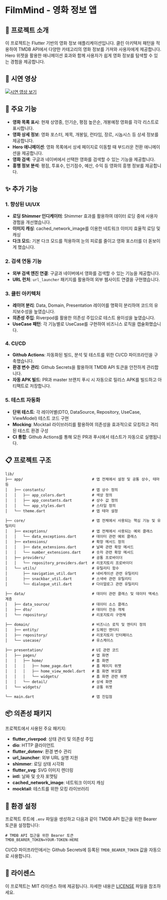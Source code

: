 # FilmMind - 영화 정보 앱

## 📌 프로젝트 소개

이 프로젝트는 Flutter 기반의 영화 정보 애플리케이션입니다. 클린 아키텍처 패턴을 적용하여 TMDB API에서 다양한 카테고리의 영화 정보를 가져와 사용자에게 제공합니다. Hero 위젯을 활용한 애니메이션 효과와 함께 사용자가 쉽게 영화 정보를 탐색할 수 있는 경험을 제공합니다.

## 📱 시연 영상

[![시연 영상 보기](https://img.youtube.com/vi/OKqoMnWGQ5o/hqdefault.jpg)](https://vimeo.com/1084456818)

## 🎯 주요 기능

- **영화 목록 표시**: 현재 상영중, 인기순, 평점 높은순, 개봉예정 영화를 각각 리스트로 표시합니다.
- **영화 상세 정보**: 영화 포스터, 제목, 개봉일, 런타임, 장르, 시놉시스 등 상세 정보를 제공합니다.
- **Hero 애니메이션**: 영화 목록에서 상세 페이지로 이동할 때 부드러운 전환 애니메이션을 제공합니다.
- **영화 검색**: 구글과 네이버에서 선택한 영화를 검색할 수 있는 기능을 제공합니다.
- **흥행 정보 분석**: 평점, 투표수, 인기점수, 예산, 수익 등 영화의 흥행 정보를 제공합니다.

## ✨ 추가 기능

### 1. 향상된 UI/UX
- **로딩 Shimmer 인디케이터**: Shimmer 효과를 활용하여 데이터 로딩 중에 사용자 경험을 개선했습니다.
- **이미지 캐싱**: cached_network_image를 이용한 네트워크 이미지 효율적 로딩 및 캐싱
- **다크 모드**: 기본 다크 모드를 적용하여 눈의 피로를 줄이고 영화 포스터를 더 돋보이게 했습니다.

### 2. 검색 연동 기능
- **외부 검색 엔진 연결**: 구글과 네이버에서 영화를 검색할 수 있는 기능을 제공합니다.
- **URL 런처**: `url_launcher` 패키지를 활용하여 외부 웹사이트 연결을 구현했습니다.

### 3. 클린 아키텍처
- **레이어 분리**: Data, Domain, Presentation 레이어를 명확히 분리하여 코드의 유지보수성을 높였습니다.
- **의존성 주입**: Riverpod를 활용한 의존성 주입으로 테스트 용이성을 높였습니다.
- **UseCase 패턴**: 각 기능별로 UseCase를 구현하여 비즈니스 로직을 캡슐화했습니다.

### 4. CI/CD
- **Github Actions**: 자동화된 빌드, 분석 및 테스트를 위한 CI/CD 파이프라인을 구축했습니다.
- **환경 변수 관리**: Github Secrets을 활용하여 TMDB API 토큰을 안전하게 관리합니다.
- **자동 APK 빌드**: PR과 master 브랜치 푸시 시 자동으로 릴리스 APK를 빌드하고 아티팩트로 저장합니다.

### 5. 테스트 자동화
- **단위 테스트**: 각 레이어별(DTO, DataSource, Repository, UseCase, ViewModel) 테스트 코드 구현
- **Mocking**: Mocktail 라이브러리를 활용하여 의존성을 효과적으로 모킹하고 격리된 테스트 환경 구성
- **CI 통합**: Github Actions를 통해 모든 PR과 푸시에서 테스트가 자동으로 실행됩니다.

## 📋 프로젝트 구조

```
lib/  
├── app/                               # 앱 전체에서 설정 및 공통 상수, 테마 등  
│   ├── constants/                     # 앱 상수 정의  
│   │   ├── app_colors.dart            # 색상 정의  
│   │   ├── app_constants.dart         # 상수 값 정의  
│   │   └── app_styles.dart            # 스타일 정의  
│   └── theme.dart                     # 앱 테마 설정  

├── core/                              # 앱 전체에서 사용되는 핵심 기능 및 유틸리티  
│   ├── exceptions/                    # 앱 전체에서 사용되는 예외 클래스  
│   │   └── data_exceptions.dart       # 데이터 관련 예외 클래스  
│   ├── extensions/                    # 확장 메서드 정의  
│   │   ├── date_extensions.dart       # 날짜 관련 확장 메서드  
│   │   └── number_extensions.dart     # 숫자 관련 확장 메서드  
│   ├── providers/                     # 공통 프로바이더  
│   │   └── repository_providers.dart  # 리포지토리 프로바이더  
│   └── utils/                         # 유틸리티 함수  
│       ├── navigation_util.dart       # 네비게이션 관련 유틸리티  
│       ├── snackbar_util.dart         # 스낵바 관련 유틸리티  
│       └── dialogue_util.dart         # 다이얼로그 관련 유틸리티  

├── data/                              # 데이터 관련 클래스 및 데이터 액세스 계층  
│   ├── data_source/                   # 데이터 소스 클래스 
│   ├── dto/                           # 데이터 전송 객체 
│   └── repository/                    # 리포지토리 구현체 

├── domain/                            # 비즈니스 로직 및 엔티티 정의  
│   ├── entity/                        # 도메인 엔티티 
│   ├── repository/                    # 리포지토리 인터페이스
│   └── usecase/                       # 유스케이스 

├── presentation/                      # UI 관련 코드  
│   ├── pages/                         # 앱 화면  
│   │   ├── home/                      # 홈 화면  
│   │   │   ├── home_page.dart         # 홈 페이지 위젯  
│   │   │   ├── home_view_model.dart   # 홈 화면 뷰모델  
│   │   │   └── widgets/               # 홈 화면 관련 위젯 
│   │   └── detail/                    # 상세 화면 
│   └── widgets/                       # 공통 위젯 

└── main.dart                          # 앱 진입점  
```

## 📦 의존성 패키지

프로젝트에서 사용된 주요 패키지:

- **flutter_riverpod**: 상태 관리 및 의존성 주입
- **dio**: HTTP 클라이언트
- **flutter_dotenv**: 환경 변수 관리
- **url_launcher**: 외부 URL 실행 지원
- **shimmer**: 로딩 상태 시각화
- **flutter_svg**: SVG 이미지 렌더링
- **intl**: 날짜 및 숫자 포맷팅
- **cached_network_image**: 네트워크 이미지 캐싱
- **mocktail**: 테스트를 위한 모킹 라이브러리

## 🔑 환경 설정

프로젝트 루트에 `.env` 파일을 생성하고 다음과 같이 TMDB API 접근을 위한 Bearer 토큰을 설정합니다:

```
# TMDB API 접근을 위한 Bearer 토큰
TMDB_BEARER_TOKEN=YOUR-TOKEN-HERE
```

CI/CD 파이프라인에서는 Github Secrets에 등록된 `TMDB_BEARER_TOKEN` 값을 자동으로 사용합니다.

## 📄 라이센스

이 프로젝트는 MIT 라이센스 하에 제공됩니다. 자세한 내용은 [LICENSE](LICENSE) 파일을 참조하세요.